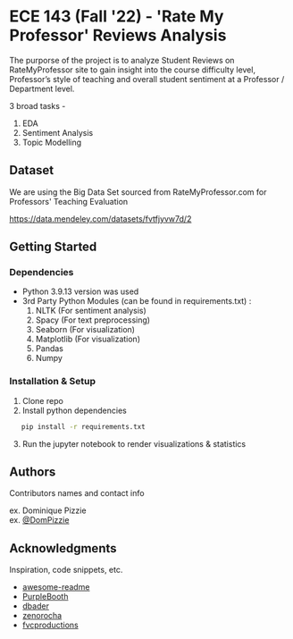 # ECE 143 (Fall '22)  - 'Rate My Professor' Reviews Analysis

The purporse of the project is to analyze Student Reviews on RateMyProfessor site to gain insight into the course difficulty level, Professor’s style of teaching and overall student sentiment at a Professor / Department level. 

3 broad tasks - 
1. EDA 
2. Sentiment Analysis
3. Topic Modelling

## Dataset

We are using the Big Data Set sourced from RateMyProfessor.com for Professors' Teaching Evaluation

https://data.mendeley.com/datasets/fvtfjyvw7d/2


## Getting Started

### Dependencies

* Python 3.9.13 version was used
* 3rd Party Python Modules (can be found in requirements.txt) :
    1. NLTK (For sentiment analysis)
    2. Spacy (For text preprocessing)
    2. Seaborn (For visualization)
    3. Matplotlib (For visualization)
    4. Pandas
    5. Numpy


### Installation & Setup

1. Clone repo
2. Install python dependencies
```sh
   pip install -r requirements.txt
```
3. Run the jupyter notebook to render visualizations & statistics

## Authors

Contributors names and contact info

ex. Dominique Pizzie  
ex. [@DomPizzie](https://twitter.com/dompizzie)


## Acknowledgments

Inspiration, code snippets, etc.
* [awesome-readme](https://github.com/matiassingers/awesome-readme)
* [PurpleBooth](https://gist.github.com/PurpleBooth/109311bb0361f32d87a2)
* [dbader](https://github.com/dbader/readme-template)
* [zenorocha](https://gist.github.com/zenorocha/4526327)
* [fvcproductions](https://gist.github.com/fvcproductions/1bfc2d4aecb01a834b46)
